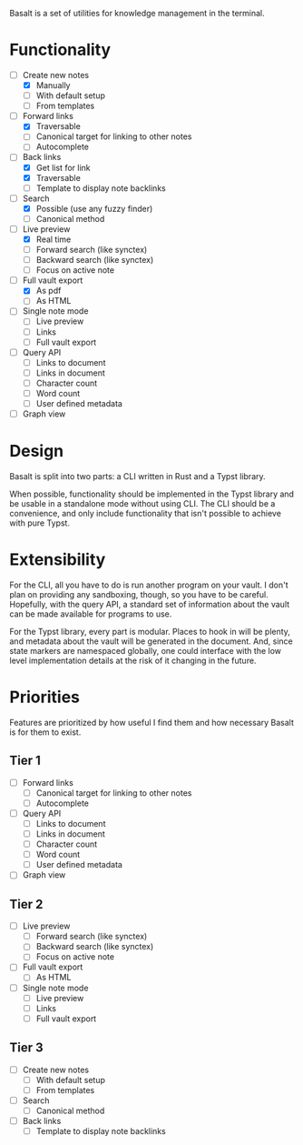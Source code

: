 Basalt is a set of utilities for knowledge management in the terminal.

# Functionality

- [ ] Create new notes
  - [x] Manually
  - [ ] With default setup
  - [ ] From templates
- [ ] Forward links
  - [x] Traversable
  - [ ] Canonical target for linking to other notes
  - [ ] Autocomplete
- [ ] Back links
  - [x] Get list for link
  - [x] Traversable
  - [ ] Template to display note backlinks
- [ ] Search
  - [x] Possible (use any fuzzy finder)
  - [ ] Canonical method
- [ ] Live preview
  - [x] Real time
  - [ ] Forward search (like synctex)
  - [ ] Backward search (like synctex)
  - [ ] Focus on active note
- [ ] Full vault export
  - [x] As pdf
  - [ ] As HTML
- [ ] Single note mode
  - [ ] Live preview
  - [ ] Links
  - [ ] Full vault export
- [ ] Query API
  - [ ] Links to document
  - [ ] Links in document
  - [ ] Character count
  - [ ] Word count
  - [ ] User defined metadata
- [ ] Graph view

# Design

Basalt is split into two parts: a CLI written in Rust and a Typst library.

When possible, functionality should be implemented in the Typst library and be
usable in a standalone mode without using CLI. The CLI should be a convenience,
and only include functionality that isn't possible to achieve with pure Typst.

# Extensibility

For the CLI, all you have to do is run another program on your vault. I don't
plan on providing any sandboxing, though, so you have to be careful. Hopefully,
with the query API, a standard set of information about the vault can be made
available for programs to use.

For the Typst library, every part is modular. Places to hook in will be
plenty, and metadata about the vault will be generated in the document. And,
since state markers are namespaced globally, one could interface with the low
level implementation details at the risk of it changing in the future.

# Priorities

Features are prioritized by how useful I find them and how necessary Basalt is
for them to exist.

## Tier 1

- [ ] Forward links
  - [ ] Canonical target for linking to other notes
  - [ ] Autocomplete
- [ ] Query API
  - [ ] Links to document
  - [ ] Links in document
  - [ ] Character count
  - [ ] Word count
  - [ ] User defined metadata
- [ ] Graph view

## Tier 2

- [ ] Live preview
  - [ ] Forward search (like synctex)
  - [ ] Backward search (like synctex)
  - [ ] Focus on active note
- [ ] Full vault export
  - [ ] As HTML
- [ ] Single note mode
  - [ ] Live preview
  - [ ] Links
  - [ ] Full vault export

## Tier 3

- [ ] Create new notes
  - [ ] With default setup
  - [ ] From templates
- [ ] Search
  - [ ] Canonical method
- [ ] Back links
  - [ ] Template to display note backlinks
